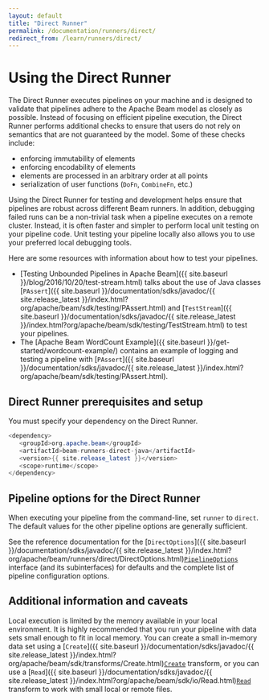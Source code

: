 ```yaml
---
layout: default
title: "Direct Runner"
permalink: /documentation/runners/direct/
redirect_from: /learn/runners/direct/
---
```

# Using the Direct Runner

The Direct Runner executes pipelines on your machine and is designed to validate that pipelines adhere to the Apache Beam model as closely as possible. Instead of focusing on efficient pipeline execution, the Direct Runner performs additional checks to ensure that users do not rely on semantics that are not guaranteed by the model. Some of these checks include:

* enforcing immutability of elements
* enforcing encodability of elements
* elements are processed in an arbitrary order at all points
* serialization of user functions (`DoFn`, `CombineFn`, etc.)

Using the Direct Runner for testing and development helps ensure that pipelines are robust across different Beam runners. In addition, debugging failed runs can be a non-trivial task when a pipeline executes on a remote cluster. Instead, it is often faster and simpler to perform local unit testing on your pipeline code. Unit testing your pipeline locally also allows you to use your preferred local debugging tools.

Here are some resources with information about how to test your pipelines.
* [Testing Unbounded Pipelines in Apache Beam]({{ site.baseurl }}/blog/2016/10/20/test-stream.html) talks about the use of Java classes [`PAssert`]({{ site.baseurl }}/documentation/sdks/javadoc/{{ site.release_latest }}/index.html?org/apache/beam/sdk/testing/PAssert.html) and [`TestStream`]({{ site.baseurl }}/documentation/sdks/javadoc/{{ site.release_latest }}/index.html?org/apache/beam/sdk/testing/TestStream.html) to test your pipelines.
* The [Apache Beam WordCount Example]({{ site.baseurl }}/get-started/wordcount-example/) contains an example of logging and testing a pipeline with [`PAssert`]({{ site.baseurl }}/documentation/sdks/javadoc/{{ site.release_latest }}/index.html?org/apache/beam/sdk/testing/PAssert.html).


## Direct Runner prerequisites and setup

You must specify your dependency on the Direct Runner.

```java
<dependency>
   <groupId>org.apache.beam</groupId>
   <artifactId>beam-runners-direct-java</artifactId>
   <version>{{ site.release_latest }}</version>
   <scope>runtime</scope>
</dependency>
```

## Pipeline options for the Direct Runner

When executing your pipeline from the command-line, set `runner` to `direct`. The default values for the other pipeline options are generally sufficient.

See the reference documentation for the  <span class="language-java">[`DirectOptions`]({{ site.baseurl }}/documentation/sdks/javadoc/{{ site.release_latest }}/index.html?org/apache/beam/runners/direct/DirectOptions.html)</span><span class="language-python">[`PipelineOptions`](https://github.com/apache/incubator-beam/blob/python-sdk/sdks/python/apache_beam/utils/options.py)</span> interface (and its subinterfaces) for defaults and the complete list of pipeline configuration options.

## Additional information and caveats

Local execution is limited by the memory available in your local environment. It is highly recommended that you run your pipeline with data sets small enough to fit in local memory. You can create a small in-memory data set using a <span class="language-java">[`Create`]({{ site.baseurl }}/documentation/sdks/javadoc/{{ site.release_latest }}/index.html?org/apache/beam/sdk/transforms/Create.html)</span><span class="language-python">[`Create`](https://github.com/apache/incubator-beam/blob/python-sdk/sdks/python/apache_beam/transforms/core.py)</span> transform, or you can use a <span class="language-java">[`Read`]({{ site.baseurl }}/documentation/sdks/javadoc/{{ site.release_latest }}/index.html?org/apache/beam/sdk/io/Read.html)</span><span class="language-python">[`Read`](https://github.com/apache/incubator-beam/blob/python-sdk/sdks/python/apache_beam/io/iobase.py)</span> transform to work with small local or remote files.


